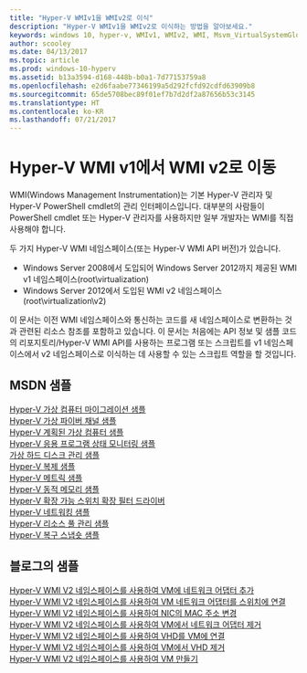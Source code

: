 ```yaml
---
title: "Hyper-V WMIv1을 WMIv2로 이식"
description: "Hyper-V WMIv1을 WMIv2로 이식하는 방법을 알아보세요."
keywords: windows 10, hyper-v, WMIv1, WMIv2, WMI, Msvm_VirtualSystemGlobalSettingData, root\virtualization
author: scooley
ms.date: 04/13/2017
ms.topic: article
ms.prod: windows-10-hyperv
ms.assetid: b13a3594-d168-448b-b0a1-7d77153759a8
ms.openlocfilehash: e2d6faabe77346199a5d292fcfd92cdfd63909b8
ms.sourcegitcommit: 65de5708bec89f01ef7b7d2df2a87656b53c3145
ms.translationtype: HT
ms.contentlocale: ko-KR
ms.lasthandoff: 07/21/2017
---
```

# Hyper-V WMI v1에서 WMI v2로 이동

WMI(Windows Management Instrumentation)는 기본 Hyper-V 관리자 및 Hyper-V PowerShell cmdlet의 관리 인터페이스입니다.  대부분의 사람들이 PowerShell cmdlet 또는 Hyper-V 관리자를 사용하지만 일부 개발자는 WMI를 직접 사용해야 합니다.  

두 가지 Hyper-V WMI 네임스페이스(또는 Hyper-V WMI API 버전)가 있습니다.
* Windows Server 2008에서 도입되어 Windows Server 2012까지 제공된 WMI v1 네임스페이스(root\virtualization)
* Windows Server 2012에서 도입된 WMI v2 네임스페이스(root\virtualization\v2)

이 문서는 이전 WMI 네임스페이스와 통신하는 코드를 새 네임스페이스로 변환하는 것과 관련된 리소스 참조를 포함하고 있습니다.  이 문서는 처음에는 API 정보 및 샘플 코드의 리포지토리/Hyper-V WMI API를 사용하는 프로그램 또는 스크립트를 v1 네임스페이스에서 v2 네임스페이스로 이식하는 데 사용할 수 있는 스크립트 역할을 할 것입니다.

## MSDN 샘플

[Hyper-V 가상 컴퓨터 마이그레이션 샘플](http://code.msdn.microsoft.com/windowsdesktop/Hyper-V-virtual-machine-aef356ee)  
[Hyper-V 가상 파이버 채널 샘플](http://code.msdn.microsoft.com/windowsdesktop/Hyper-V-virtual-Fiber-35d27dcd)  
[Hyper-V 계획된 가상 컴퓨터 샘플](http://code.msdn.microsoft.com/windowsdesktop/Hyper-V-planned-virtual-8c7b7499)  
[Hyper-V 응용 프로그램 상태 모니터링 샘플](http://code.msdn.microsoft.com/windowsdesktop/Hyper-V-application-health-dc0294f2)  
[가상 하드 디스크 관리 샘플](http://code.msdn.microsoft.com/windowsdesktop/Virtual-hard-disk-03108ed3)  
[Hyper-V 복제 샘플](http://code.msdn.microsoft.com/windowsdesktop/Hyper-V-replication-sample-d2558867)  
[Hyper-V 메트릭 샘플](http://code.msdn.microsoft.com/windowsdesktop/Hyper-V-metrics-sample-2dab2cb1)  
[Hyper-V 동적 메모리 샘플](http://code.msdn.microsoft.com/windowsdesktop/Hyper-V-dynamic-memory-9b0b1d05)  
[Hyper-V 확장 가능 스위치 확장 필터 드라이버](http://code.msdn.microsoft.com/windowsdesktop/Hyper-V-Extensible-Virtual-e4b31fbb)  
[Hyper-V 네트워킹 샘플](http://code.msdn.microsoft.com/windowsdesktop/Hyper-V-networking-sample-7c47e6f5)  
[Hyper-V 리소스 풀 관리 샘플](http://code.msdn.microsoft.com/windowsdesktop/Hyper-V-resource-pool-df906d95)  
[Hyper-V 복구 스냅숏 샘플](http://code.msdn.microsoft.com/windowsdesktop/Hyper-V-recovery-snapshot-ea72320c)  

## 블로그의 샘플

[Hyper-V WMI V2 네임스페이스를 사용하여 VM에 네트워크 어댑터 추가](http://blogs.msdn.com/b/taylorb/archive/2013/07/15/adding-a-network-adapter-to-a-vm-using-the-hyper-v-wmi-v2-namespace.aspx)  
[Hyper-V WMI V2 네임스페이스를 사용하여 VM 네트워크 어댑터를 스위치에 연결](http://blogs.msdn.com/b/taylorb/archive/2013/07/15/connecting-a-vm-network-adapter-to-a-switch-using-the-hyper-v-wmi-v2-namespace.aspx)  
[Hyper-V WMI V2 네임스페이스를 사용하여 NIC의 MAC 주소 변경](http://blogs.msdn.com/b/taylorb/archive/2013/08/12/changing-the-mac-address-of-nic-using-the-hyper-v-wmi-v2-namespace.aspx)  
[Hyper-V WMI V2 네임스페이스를 사용하여 VM에서 네트워크 어댑터 제거](http://blogs.msdn.com/b/taylorb/archive/2013/08/12/removing-a-network-adapter-to-a-vm-using-the-hyper-v-wmi-v2-namespace.aspx)  
[Hyper-V WMI V2 네임스페이스를 사용하여 VHD를 VM에 연결](http://blogs.msdn.com/b/taylorb/archive/2013/08/12/attaching-a-vhd-to-a-vm-using-the-hyper-v-wmi-v2-namespace.aspx)  
[Hyper-V WMI V2 네임스페이스를 사용하여 VM에서 VHD 제거](http://blogs.msdn.com/b/taylorb/archive/2013/08/12/removing-a-vhd-from-a-vm-using-the-hyper-v-wmi-v2-namespace.aspx)  
[Hyper-V WMI V2 네임스페이스를 사용하여 VM 만들기](http://blogs.msdn.com/b/virtual_pc_guy/archive/2013/06/20/creating-a-virtual-machine-with-wmi-v2.aspx)


